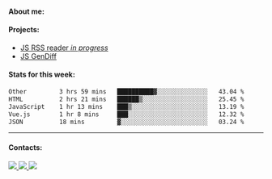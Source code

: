 #### About me:

#### Projects:
- [JS RSS reader *in progress*](https://github.com/GKoil/frontend-project-lvl3)
- [JS GenDiff](https://github.com/GKoil/GenDiff)

#### Stats for this week:
<!--START_SECTION:waka-->

```txt
Other         3 hrs 59 mins   ██████████▓░░░░░░░░░░░░░░   43.04 %
HTML          2 hrs 21 mins   ██████▒░░░░░░░░░░░░░░░░░░   25.45 %
JavaScript    1 hr 13 mins    ███▒░░░░░░░░░░░░░░░░░░░░░   13.19 %
Vue.js        1 hr 8 mins     ███░░░░░░░░░░░░░░░░░░░░░░   12.32 %
JSON          18 mins         ▓░░░░░░░░░░░░░░░░░░░░░░░░   03.24 %
```

<!--END_SECTION:waka-->
---
#### Contacts:

<a target='_blank' title='LinkedIn' href="https://www.linkedin.com/in/gkoil/">
  <img src="https://img.shields.io/badge/LinkedIn-0077B5?style=for-the-badge&logo=linkedin&logoColor=white" />
</a>
<a target='_blank' title='Telegram' href="https://t.me/gkoil">
  <img src="https://img.shields.io/badge/Telegram-2CA5E0?style=for-the-badge&logo=telegram&logoColor=white" />
</a>
<a target='_blank' title='Gmail' href="mailto: gk.grigorev@gmail.com">
  <img src="https://img.shields.io/badge/Gmail-D14836?style=for-the-badge&logo=gmail&logoColor=white" />
</a>

